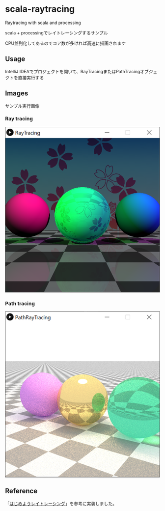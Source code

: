 # scala-raytracing
Raytracing with scala and processing

scala + processingでレイトレーシングするサンプル

CPU並列化してあるのでコア数が多ければ高速に描画されます

## Usage
IntelliJ IDEAでプロジェクトを開いて、RayTracingまたはPathTracingオブジェクトを直接実行する

## Images
サンプル実行画像
### Ray tracing
![ray-tracingimg](img/raytracing.png)

### Path tracing
![path-tracing-img](img/pathtracing.png)


## Reference
「[はじめようレイトレーシング](http://raytracing.xyz/)」を参考に実装しました。

